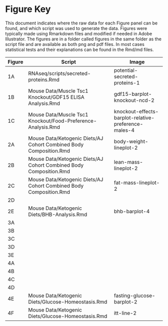 Figure Key
============

This document indicates where the raw data for each Figure panel can be found, and which script was used to generate the data.  Figures were typically made using Rmarkdown files and modified if needed in Adobe Illustrator. The figures are in a folder called figures in the same folder as the script file and are available as both png and pdf files.  In most cases statistical tests and their explanations can be found in the Rmd/md files.

| Figure | Script | Image |
|--------|--------|-------|
|   1A     |    RNAseq/scripts/secreted-proteins.Rmd   |  potential-secreted-proteins-1   |
|   1B     |    Mouse Data/Muscle Tsc1 Knockout/GDF15 ELISA Analysis.Rmd   | gdf15-barplot-knockout-ncd-2    |
|   1C     |    Mouse Data/Muscle Tsc1 Knockout/Food-Preference-Analysis.Rmd   |   knockout-effects-barplot-relative-preference-males-4  |
|   2A     |    Mouse Data/Ketogenic Diets/AJ Cohort Combined Body Composition.Rmd   | body-weight-lineplot-2    |
|   2B     |    Mouse Data/Ketogenic Diets/AJ Cohort Combined Body Composition.Rmd   | lean-mass-lineplot-2    |
|   2C     |    Mouse Data/Ketogenic Diets/AJ Cohort Combined Body Composition.Rmd   | fat-mass-lineplot-2    |
|   2D     |       |     |
|   2E     |     Mouse Data/Ketogenic Diets/BHB-Analysis.Rmd    |   bhb-barplot-4  |
|   3A     |       |     |
|   3B     |       |     |
|   3C     |       |     |
|   3D     |       |     |
|   3E     |       |     |
|   4A     |       |     |
|   4B     |       |     |
|   4C     |       |     |
|   4D     |       |     |
|   4E     |     Mouse Data/Ketogenic Diets/Glucose-Homeostasis.Rmd    |  fasting-glucose-barplot-2  |
|   4F     |     Mouse Data/Ketogenic Diets/Glucose-Homeostasis.Rmd    |  itt-line-2 |